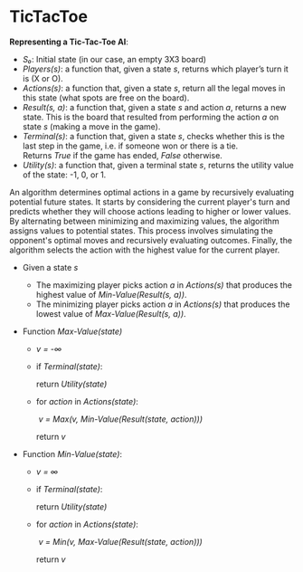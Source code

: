 # TicTacToe

**Representing a Tic-Tac-Toe AI**:

- *S₀*: Initial state (in our case, an empty 3X3 board)
- *Players(s)*: a function that, given a state *s*, returns which player’s turn it is (X or O).
- *Actions(s)*: a function that, given a state *s*, return all the legal moves in this state (what spots are free on the board).
- *Result(s, a)*: a function that, given a state *s* and action *a*, returns a new state. This is the board that resulted from performing the action *a* on state *s* (making a move in the game).
- *Terminal(s)*: a function that, given a state *s*, checks whether this is the last step in the game, i.e. if someone won or there is a tie. Returns *True* if the game has ended, *False* otherwise.
- *Utility(s)*: a function that, given a terminal state *s*, returns the utility value of the state: -1, 0, or 1.

An algorithm determines optimal actions in a game by recursively evaluating potential future states. It starts by considering the current player's turn and predicts whether they will choose actions leading to higher or lower values. By alternating between minimizing and maximizing values, the algorithm assigns values to potential states. This process involves simulating the opponent's optimal moves and recursively evaluating outcomes. Finally, the algorithm selects the action with the highest value for the current player.

- Given a state *s*
    - The maximizing player picks action *a* in *Actions(s)* that produces the highest value of *Min-Value(Result(s, a))*.
    - The minimizing player picks action *a* in *Actions(s)* that produces the lowest value of *Max-Value(Result(s, a))*.
- Function *Max-Value(state)*
    - *v = -∞*
    - if *Terminal(state)*:
        
         return *Utility(state)*
        
    - for *action* in *Actions(state)*:
        
         *v = Max(v, Min-Value(Result(state, action)))*
        
        return *v*
        
- Function *Min-Value(state)*:
    - *v = ∞*
    - if *Terminal(state)*:
        
         return *Utility(state)*
        
    - for *action* in *Actions(state)*:
        
         *v = Min(v, Max-Value(Result(state, action)))*
        
        return *v*
